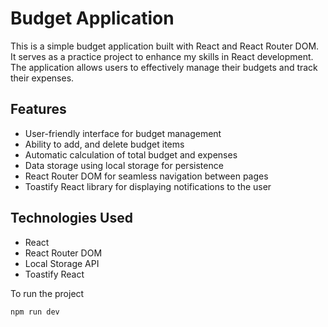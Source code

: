 # Budget Application
This is a simple budget application built with React and React Router DOM. It serves as a practice project to enhance my skills in React development. The application allows users to effectively manage their budgets and track their expenses.

## Features
- User-friendly interface for budget management
- Ability to add, and delete budget items
- Automatic calculation of total budget and expenses
- Data storage using local storage for persistence
- React Router DOM for seamless navigation between pages
- Toastify React library for displaying notifications to the user

## Technologies Used
- React
- React Router DOM
- Local Storage API
- Toastify React

To run the project

```
npm run dev

```